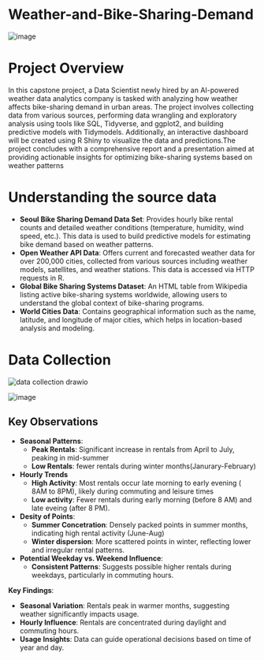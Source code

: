 # Weather-and-Bike-Sharing-Demand
![image](https://github.com/user-attachments/assets/6800361c-3c47-46ac-be27-679979e1b114)

# Project Overview
In this capstone project, a Data Scientist newly hired by an AI-powered weather data analytics company is tasked with analyzing how weather affects bike-sharing demand in urban areas. The project involves collecting data from various sources, performing data wrangling and exploratory analysis using tools like SQL, Tidyverse, and ggplot2, and building predictive models with Tidymodels. Additionally, an interactive dashboard will be created using R Shiny to visualize the data and predictions.The project concludes with a comprehensive report and a presentation aimed at providing actionable insights for optimizing bike-sharing systems based on weather patterns

# Understanding the source data
- **Seoul Bike Sharing Demand Data Set**: Provides hourly bike rental counts and detailed weather conditions (temperature, humidity, wind speed, etc.). This data is used to build predictive models for estimating bike demand based on weather patterns.
- **Open Weather API Data**: Offers current and forecasted weather data for over 200,000 cities, collected from various sources including weather models, satellites, and weather stations. This data is accessed via HTTP requests in R.
- **Global Bike Sharing Systems Dataset**: An HTML table from Wikipedia listing active bike-sharing systems worldwide, allowing users to understand the global context of bike-sharing programs.
- **World Cities Data**: Contains geographical information such as the name, latitude, and longitude of major cities, which helps in location-based analysis and modeling.

# Data Collection
![data collection drawio](https://github.com/user-attachments/assets/a1a73078-8c40-44cf-89ba-93913254d365)

![image](https://github.com/user-attachments/assets/819249d8-981e-49e3-abfd-ba8310047073)

## Key Observations
- **Seasonal Patterns**: 
  - **Peak Rentals**: Significant increase in rentals from April to July, peaking in mid-summer
  - **Low Rentals**: fewer rentals during winter months(Janurary-February)
- **Hourly Trends**
  - **High Activity**: Most rentals occur late morning to early evening ( 8AM to 8PM), likely during commuting and leisure times
  - **Low activity**: Fewer rentals during early morning (before 8 AM) and late eveing (after 8 PM).
- **Desity of Points**:
  - **Summer Concetration**: Densely packed points in summer months, indicating high rental activity (June-Aug)
  - **Winter dispersion**: More scattered points in winter, reflecting lower and irregular rental patterns.
- **Potential Weekday vs. Weekend Influence**:
  - **Consistent Patterns**: Suggests possible higher rentals during weekdays, particularly in commuting hours.

**Key Findings**:
- **Seasonal Variation**: Rentals peak in warmer months, suggesting weather significantly impacts usage.
- **Hourly Influence**: Rentals are concentrated during daylight and commuting hours.
- **Usage Insights**: Data can guide operational decisions based on time of year and day.
